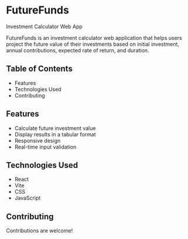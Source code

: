 # FutureFunds
Investment Calculator Web App

FutureFunds is an investment calculator web application that helps users project the future value of their investments based on initial investment, annual contributions, expected rate of return, and duration.

## Table of Contents

- Features
- Technologies Used
- Contributing

## Features

- Calculate future investment value
- Display results in a tabular format
- Responsive design
- Real-time input validation

## Technologies Used

- React
- Vite
- CSS
- JavaScript

## Contributing

Contributions are welcome!
